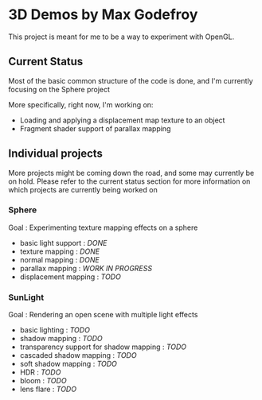 # 3D Demos by Max Godefroy

This project is meant for me to be a way to experiment with OpenGL.

## Current Status

Most of the basic common structure of the code is done, and I'm 
currently focusing on the Sphere project

More specifically, right now, I'm working on:
- Loading and applying a displacement map texture to an object
- Fragment shader support of parallax mapping


## Individual projects

More projects might be coming down the road, and some may currently be 
on hold. Please refer to the current status section for more information
on which projects are currently being worked on

### Sphere

Goal : Experimenting texture mapping effects on a sphere 
- basic light support : *DONE*
- texture mapping : *DONE*
- normal mapping : *DONE*
- parallax mapping : *WORK IN PROGRESS*
- displacement mapping : *TODO*


### SunLight

Goal : Rendering an open scene with multiple light effects
- basic lighting : *TODO*
- shadow mapping : *TODO*
- transparency support for shadow mapping : *TODO*
- cascaded shadow mapping : *TODO*
- soft shadow mapping : *TODO*
- HDR : *TODO*
- bloom : *TODO*
- lens flare : *TODO*
